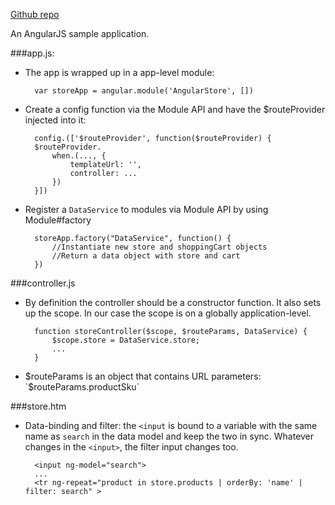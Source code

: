 [Github repo](https://github.com/kenyee/angularjs-cart)

An AngularJS sample application.

###app.js:

* The app is wrapped up in a app-level module:

		var storeApp = angular.module('AngularStore', [])
			
* Create a config function via the Module API and have the $routeProvider injected into it:

		config.(['$routeProvider', function($routeProvider) {
		$routeProvider.
			when.(..., {
				templateUrl: '',
				controller: ...
			})
		}])
		
* Register a `DataService` to modules via Module API by using Module#factory

		storeApp.factory("DataService", function() {
			//Instantiate new store and shoppingCart objects
			//Return a data object with store and cart
		})
		
###controller.js
* By definition the controller should be a constructor function. It also sets up the scope. In our case the scope is on a globally application-level.

		function storeController($scope, $routeParams, DataService) {
			$scope.store = DataService.store;
			...
		}
		
* $routeParams is an object that contains URL parameters: `$routeParams.productSku`

###store.htm
* Data-binding and filter: the `<input` is bound to a variable with the same name as `search` in the data model and keep the two in sync. Whatever changes in the `<input>`, the filter input changes too.

		<input ng-model="search">
		...
		<tr ng-repeat="product in store.products | orderBy: 'name' | filter: search" >


		
